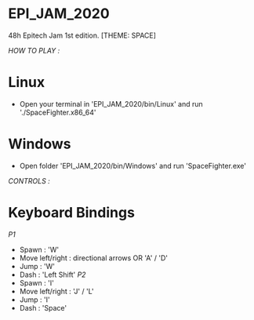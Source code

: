 # EPI_JAM_2020
48h Epitech Jam 1st edition. [THEME: SPACE]

*HOW TO PLAY :*
# Linux
-   Open your terminal in 'EPI_JAM_2020/bin/Linux' and run './SpaceFighter.x86_64'
# Windows
-   Open folder 'EPI_JAM_2020/bin/Windows' and run 'SpaceFighter.exe'

*CONTROLS :*
# Keyboard Bindings
*P1*
-   Spawn : 'W'
-   Move left/right : directional arrows OR 'A' / 'D'
-   Jump : 'W'
-   Dash : 'Left Shift'
*P2*
-   Spawn : 'I'
-   Move left/right : 'J' / 'L'
-   Jump : 'I'
-   Dash : 'Space'